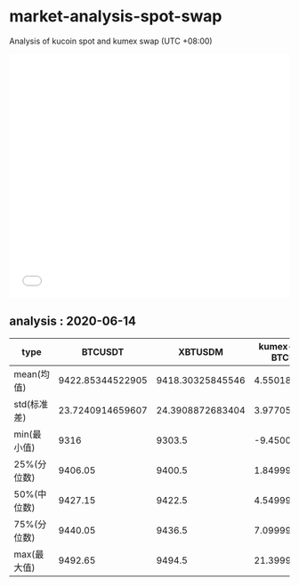 # market-analysis-spot-swap
Analysis of kucoin spot and kumex swap (UTC +08:00)

<iframe width="100%" height="440" src="./data.html" frameborder="no" border="0" scrolling="no"></iframe>

## analysis : 2020-06-14

type | BTCUSDT | XBTUSDM | kumex-XBTUSDM-BTCUSDT_arb
---|---|---|---
mean(均值) | 9422.85344522905 | 9418.30325845546 | 4.55018676189846
std(标准差) | 23.7240914659607 | 24.3908872683404 | 3.97705398132086
min(最小值) | 9316 | 9303.5 | -9.45000000000073
25%(分位数) | 9406.05 | 9400.5 | 1.84999999999854
50%(中位数) | 9427.15 | 9422.5 | 4.54999999999927
75%(分位数) | 9440.05 | 9436.5 | 7.09999999999854
max(最大值) | 9492.65 | 9494.5 | 21.3999999999996
